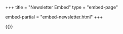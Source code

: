 +++
title = "Newsletter Embed"
type = "embed-page"

embed-partial = "embed-newsletter.html"
+++

{{<newsletter-inline>}}
